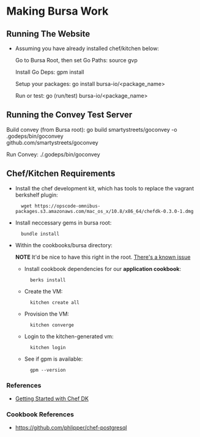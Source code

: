 # Making Bursa Work

## Running The Website

* Assuming you have already installed chef/kitchen below:
	
  Go to Bursa Root, then set Go Paths:
	source gvp

  Install Go Deps:
    gpm install

  Setup your packages:
    go install bursa-io/<package_name>

  Run or test:
    go (run/test) bursa-io/<package_name>

## Running the Convey Test Server

  Build convey (from Bursa root):
	go build smartystreets/goconvey -o .godeps/bin/goconvey \
	github.com/smartystreets/goconvey

  Run Convey:
	./.godeps/bin/goconvey

## Chef/Kitchen Requirements

* Install the chef development kit, which has tools to replace the vagrant berkshelf plugin:

		wget https://opscode-omnibus-packages.s3.amazonaws.com/mac_os_x/10.8/x86_64/chefdk-0.3.0-1.dmg
* Install neccessary gems in bursa root:
 
  		bundle install
* Within the cookbooks/bursa directory:

	**NOTE** It'd be nice to have this right in the root. [There's a known issue](https://github.com/opscode/chef-dk/issues/50)

	* Install cookbook dependencies for our **application cookbook**:
			
			berks install

	* Create the VM:
	
			kitchen create all
			
	* Provision the VM:
			
			kitchen converge
	  
	* Login to the kitchen-generated vm:
	  
	  		kitchen login
	* See if gpm is available:
			
			gpm --version
   
### References

  
* [Getting Started with Chef DK](http://tcotav.github.io/chefdk_getting_started.html)

### Cookbook References

* https://github.com/phlipper/chef-postgresql
